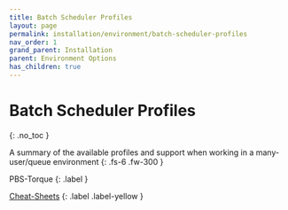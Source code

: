```yaml
---
title: Batch Scheduler Profiles
layout: page
permalink: installation/environment/batch-scheduler-profiles
nav_order: 1
grand_parent: Installation
parent: Environment Options
has_children: true
---
```


# Batch Scheduler Profiles
{: .no_toc }

A summary of the available profiles and support when working in a many-user/queue environment
{: .fs-6 .fw-300 }

<!-- SLURM
{: .label } -->

PBS-Torque
{: .label }

<a href="{{ site.baseurl }}/cheat-sheets/quickstart">Cheat-Sheets</a>
{: .label .label-yellow }
